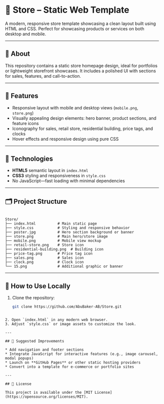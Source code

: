 # 🛒 Store – Static Web Template

A modern, responsive store template showcasing a clean layout built using HTML and CSS. Perfect for showcasing products or services on both desktop and mobile.

---

## 📄 About

This repository contains a static store homepage design, ideal for portfolios or lightweight storefront showcases. It includes a polished UI with sections for sales, features, and call-to-action.

---

## 🧩 Features

- Responsive layout with mobile and desktop views (`mobile.png`, `store.png`)
- Visually appealing design elements: hero banner, product sections, and feature icons  
- Iconography for sales, retail store, residential building, price tags, and clocks  
- Hover effects and responsive design using pure CSS

---

## 🎨 Technologies

- **HTML5** semantic layout in `index.html`
- **CSS3** styling and responsiveness in `style.css`
- No JavaScript—fast loading with minimal dependencies

---

## 🗂 Project Structure

```

Store/
├── index.html          # Main static page
├── style.css           # Styling and responsive behavior
├── poster.jpg          # Hero section background or banner
├── store.png           # Main hero/store image
├── mobile.png          # Mobile view mockup
├── retail-store.png    # Store icon
├── residential-building.png  # Building icon
├── price-tag.png       # Price tag icon
├── sales.png           # Sales icon
├── clock.png           # Clock icon
└── 15.png              # Additional graphic or banner

````

---

## 🚀 How to Use Locally

1. Clone the repository:
   ```bash
   git clone https://github.com/AbuBaker-AB/Store.git
````

2. Open `index.html` in any modern web browser.
3. Adjust `style.css` or image assets to customize the look.

---

## 🌱 Suggested Improvements

* Add navigation and footer sections
* Integrate JavaScript for interactive features (e.g., image carousel, modal popups)
* Launch on **GitHub Pages** or other static hosting providers
* Convert into a template for e-commerce or portfolio sites

---

## 📄 License

This project is available under the [MIT License](https://opensource.org/licenses/MIT).



